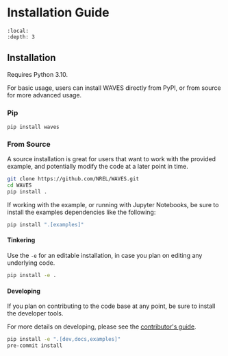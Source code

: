 # Installation Guide

```{contents}
:local:
:depth: 3
```

## Installation

Requires Python 3.10.

For basic usage, users can install WAVES directly from PyPI, or from source for more advanced usage.

### Pip

`pip install waves`

### From Source

A source installation is great for users that want to work with the provided example, and
potentially modify the code at a later point in time.

```bash
git clone https://github.com/NREL/WAVES.git
cd WAVES
pip install .
```

If working with the example, or running with Jupyter Notebooks, be sure to install the examples
dependencies like the following:

```bash
pip install ".[examples]"
```

#### Tinkering

Use the `-e` for an editable installation, in case you plan on editing any underlying code.

```bash
pip install -e .
```

#### Developing

If you plan on contributing to the code base at any point, be sure to install the developer tools.

For more details on developing, please see the [contributor's guide](contributing.md).

```bash
pip install -e ".[dev,docs,examples]"
pre-commit install
```
